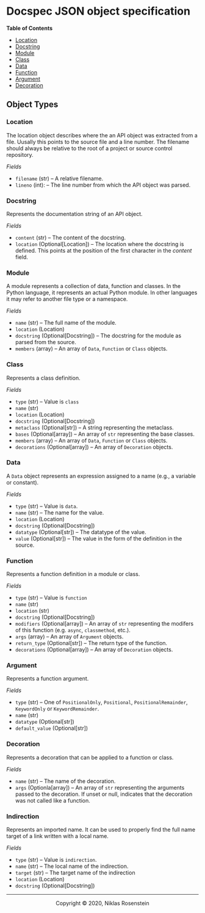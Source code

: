 # Docspec JSON object specification

__Table of Contents__

* [Location](#location)
* [Docstring](#docstring)
* [Module](#module)
* [Class](#class)
* [Data](#data)
* [Function](#function)
* [Argument](#drgument)
* [Decoration](#decoration)

## Object Types

### Location

The location object describes where the an API object was extracted from a
file. Uusally this points to the source file and a line number. The filename
should always be relative to the root of a project or source control repository.

_Fields_

* `filename` (str) &ndash; A relative filename.
* `lineno` (int): &ndash; The line number from which the API object was parsed.

### Docstring

Represents the documentation string of an API object.

_Fields_

* `content` (str) &ndash; The content of the docstring.
* `location` (Optional[Location]) &ndash; The location where the docstring is defined. This points
  at the position of the first character in the *content* field.

### Module

A module represents a collection of data, function and classes. In the Python
language, it represents an actual Python module. In other languages it may
refer to another file type or a namespace.

_Fields_

* `name` (str) &ndash; The full name of the module.
* `location` (Location)
* `docstring` (Optional[Docstring]) &ndash; The docstring for the module as parsed from the source.
* `members` (array) &ndash; An array of `Data`, `Function` or `Class` objects.

### Class

Represents a class definition.

_Fields_

* `type` (str) &ndash; Value is `class`
* `name` (str)
* `location` (Location)
* `docstring` (Optional[Docstring])
* `metaclass` (Optional[str]) &ndash; A string representing the metaclass.
* `bases` (Optional[array]) &ndash; An array of `str` representing the base classes.
* `members` (array) &ndash; An array of `Data`, `Function` or `Class` objects.
* `decorations` (Optional[array]) &ndash; An array of `Decoration` objects.

### Data

A `Data` object represents an expression assigned to a name (e.g., a variable or constant).

_Fields_

* `type` (str) &ndash; Value is `data`.
* `name` (str) &ndash; The name for the value.
* `location` (Location)
* `docstring` (Optional[Docstring])
* `datatype` (Optional[str]) &ndash; The datatype of the value.
* `value` (Optional[str]) &ndash; The value in the form of the definition
  in the source.

### Function

Represents a function definition in a module or class.

_Fields_

* `type` (str) &ndash; Value is `function`
* `name` (str)
* `location` (str)
* `docstring` (Optional[Docstring])
* `modifiers` (Optional[array]) &ndash; An array of `str` representing the modifers of this
  function (e.g. `async`, `classmethod`, etc.).
* `args` (array) &ndash; An array of `Argument` objects.
* `return_type` (Optional[str]) &ndash; The return type of the function.
* `decorations` (Optional[array]) &ndash; An array of `Decoration` objects.

### Argument

Represents a function argument.

_Fields_

* `type` (str) &ndash; One of `PositionalOnly`, `Positional`,
  `PositionalRemainder`, `KeywordOnly` or `KeywordRemainder`.
* `name` (str)
* `datatype` (Optional[str])
* `default_value` (Optional[str])

### Decoration

Represents a decoration that can be applied to a function or class.

_Fields_

* `name` (str) &ndash; The name of the decoration.
* `args` (Optionla[array]) &ndash; An array of `str` representing the arguments
  passed to the decoration. If unset or null, indicates that the decoration was
  not called like a function.

### Indirection

Represents an imported name. It can be used to properly find the full name 
target of a link written with a local name. 

_Fields_

* `type` (str) &ndash; Value is `indirection`.
* `name` (str) &ndash; The local name of the indirection.
* `target` (str) &ndash; The target name of the indirection
* `location` (Location)
* `docstring` (Optional[Docstring])

---

<p align="center">Copyright &copy; 2020, Niklas Rosenstein</p>
